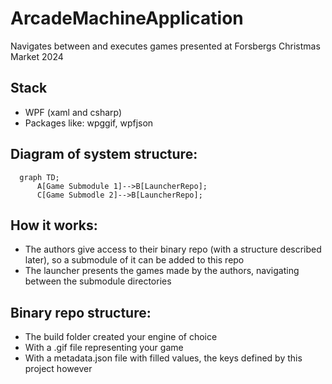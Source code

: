 # ArcadeMachineApplication
 Navigates between and executes games presented at Forsbergs Christmas Market 2024

## Stack
* WPF (xaml and csharp)
* Packages like: wpggif, wpfjson

## Diagram of system structure:
```mermaid
  graph TD;
      A[Game Submodule 1]-->B[LauncherRepo];
      C[Game Submodle 2]-->B[LauncherRepo];
```

## How it works:
* The authors give access to their binary repo (with a structure described later), so a submodule of it can be added to this repo
* The launcher presents the games made by the authors, navigating between the submodule directories

## Binary repo structure:
* The build folder created your engine of choice
* With a .gif file representing your game
* With a metadata.json file with filled values, the keys defined by this project however

